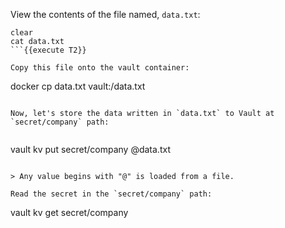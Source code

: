 View the contents of the file named, `data.txt`:   

```
clear
cat data.txt
```{{execute T2}}

Copy this file onto the vault container:

```
docker cp data.txt vault:/data.txt
```{{execute T2}}

Now, let's store the data written in `data.txt` to Vault at `secret/company` path:


```
vault kv put secret/company @data.txt
```{{execute T2}}

> Any value begins with "@" is loaded from a file.

Read the secret in the `secret/company` path:

```
vault kv get secret/company
```{{execute T2}}
